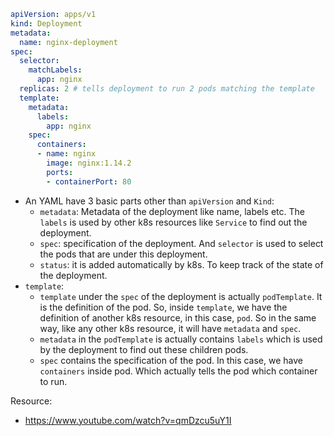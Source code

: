 ```YAML
apiVersion: apps/v1
kind: Deployment
metadata:
  name: nginx-deployment
spec:
  selector:
    matchLabels:
      app: nginx
  replicas: 2 # tells deployment to run 2 pods matching the template
  template:
    metadata:
      labels:
        app: nginx
    spec:
      containers:
      - name: nginx
        image: nginx:1.14.2
        ports:
        - containerPort: 80
```
- An YAML have 3 basic parts other than `apiVersion` and `Kind`:
  - `metadata`: Metadata of the deployment like name, labels etc. The `labels` is used by other k8s resources like `Service` to find out the deployment.
  - `spec`: specification of the deployment. And `selector` is used to select the pods that are under this deployment. 
  - `status`: it is added automatically by k8s. To keep track of the state of the deployment.
- `template`:
  - `template` under the `spec` of the  deployment is actually `podTemplate`. It is the definition of the pod. So, inside `template`, we have the definition of another k8s resource, in this case, `pod`. So in the same way, like any other k8s resource, it will have `metadata` and `spec`.
  - `metadata` in the `podTemplate` is actually contains `labels` which is used by the deployment to find out these children pods.
  - `spec` contains the specification of the pod. In this case, we have `containers` inside pod. Which actually tells the pod which container to run. 


Resource:
- https://www.youtube.com/watch?v=qmDzcu5uY1I